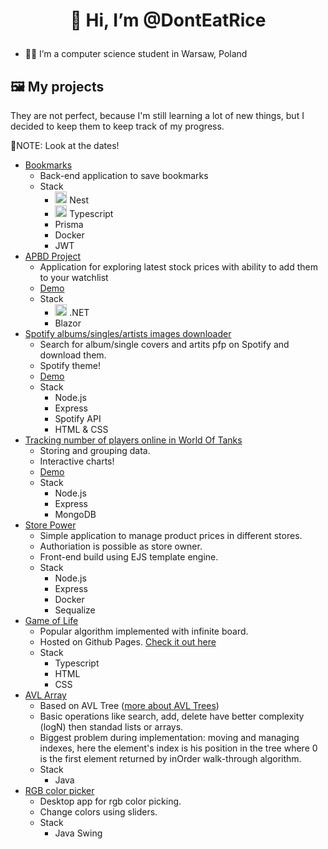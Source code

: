 # <p align="center">👋 Hi, I’m @DontEatRice</p>
- 👨‍🎓 I’m a computer science student in Warsaw, Poland
## 🖼 My projects
They are not perfect, because I'm still learning a lot of new things, but I decided to keep them to keep track of my progress.

📝NOTE: Look at the dates!
- [Bookmarks](https://github.com/DontEatRice/bookmarks "Bookmarks")
  - Back-end application to save bookmarks
  - Stack
    - <img src="https://cdn.icon-icons.com/icons2/2107/PNG/512/file_type_nestjs_icon_130355.png" height="19px"/> Nest 
    - <img src="https://cdn.icon-icons.com/icons2/2415/PNG/512/typescript_original_logo_icon_146317.png" height="19px"/> Typescript
    - Prisma
    - Docker
    - JWT
- [APBD Project](https://github.com/DontEatRice/apbd-project "APBD Project")
  - Application for exploring latest stock prices with ability to add them to your watchlist
  - [Demo](https://blazorprojectserver20230217181058.azurewebsites.net/)
  - Stack
    - <img src="https://cdn.icon-icons.com/icons2/2107/PNG/512/file_type_csharp_icon_130664.png" height="19px"/> .NET
    - Blazor
- [Spotify albums/singles/artists images downloader](https://github.com/DontEatRice/Cover_image_dowload_Spotify)
  - Search for album/single covers and artits pfp on Spotify and download them.
  - Spotify theme!
  - [Demo](https://CoverimagedowloadSpotify.donteatrice.repl.co)
  - Stack
    - Node.js
    - Express
    - Spotify API
    - HTML & CSS
- [Tracking number of players online in World Of Tanks](https://github.com/DontEatRice/Server-Stats-WOT)
  - Storing and grouping data.
  - Interactive charts!
  - [Demo](https://server-stats-wot.donteatrice.repl.co/eu)
  - Stack
    - Node.js
    - Express
    - MongoDB
- [Store Power](https://github.com/DontEatRice/store-power "Store Power")
  - Simple application to manage product prices in different stores.
  - Authoriation is possible as store owner.
  - Front-end build using EJS template engine.
  - Stack
    - Node.js
    - Express
    - Docker
    - Sequalize
- [Game of Life](https://github.com/DontEatRice/Game_of_Life "Game_of_Life")
  - Popular algorithm implemented with infinite board.
  - Hosted on Github Pages. [Check it out here](https://donteatrice.github.io/Game_of_Life/ "Game of Life")
  - Stack
    - Typescript
    - HTML
    - CSS
- [AVL Array](https://github.com/DontEatRice/AVL-Array/)
  - Based on AVL Tree ([more about AVL Trees](https://www.programiz.com/dsa/avl-tree))
  - Basic operations like search, add, delete have better complexity (logN) then standad lists or arrays.
  - Biggest problem during implementation: moving and managing indexes, here the element's index is his position in the tree where 0 is the first element returned by inOrder walk-through algorithm.
  - Stack
    - Java
- [RGB color picker](https://github.com/DontEatRice/RGB-color-picker)
  - Desktop app for rgb color picking.
  - Change colors using sliders.
  - Stack
    - Java Swing
<!---
DontEatRice/DontEatRice is a ✨ special ✨ repository because its `README.md` (this file) appears on your GitHub profile.
You can click the Preview link to take a look at your changes.
--->

